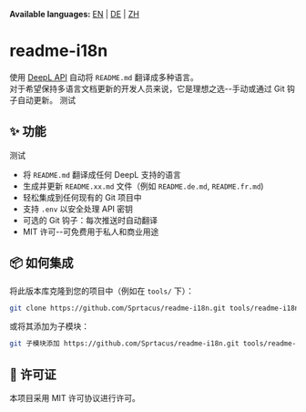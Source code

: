 <!-- readme-i18n start -->
**Available languages:** [EN](../README.md) | [DE](README.DE.md) | [ZH](README.ZH.md)
<!-- readme-i18n end -->

# readme-i18n

使用 [DeepL API](https://www.deepl.com/docs-api/) 自动将 `README.md` 翻译成多种语言。  
对于希望保持多语言文档更新的开发人员来说，它是理想之选--手动或通过 Git 钩子自动更新。
测试
## ✨ 功能
测试
- 将 `README.md` 翻译成任何 DeepL 支持的语言
- 生成并更新 `README.xx.md` 文件（例如 `README.de.md`, `README.fr.md`)
- 轻松集成到任何现有的 Git 项目中
- 支持 `.env` 以安全处理 API 密钥
- 可选的 Git 钩子：每次推送时自动翻译
- MIT 许可--可免费用于私人和商业用途

## 📦 如何集成

将此版本库克隆到您的项目中（例如在 `tools/` 下）：

```bash
git clone https://github.com/Sprtacus/readme-i18n.git tools/readme-i18n
```
或将其添加为子模块：
```bash
git 子模块添加 https://github.com/Sprtacus/readme-i18n.git tools/readme-i18n
```

## 📄 许可证

本项目采用 MIT 许可协议进行许可。
